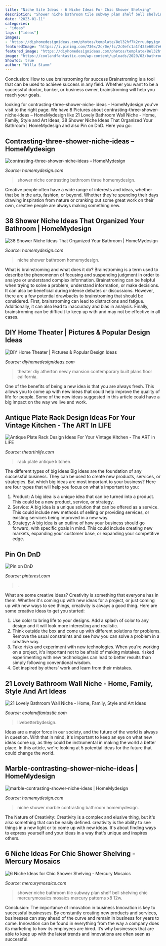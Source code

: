 ```yaml
---
title: "Niche Site Ideas - 6 Niche Ideas For Chic Shower Shelving"
description: "Shower niche bathroom tile subway plan shelf bell shelving chic mercurymosaics mosaics mercury patterns x8 12w"
date: "2023-01-11"
categories:
- "ideas"
tags: ["ideas"]
images:
- "https://diyhomedesignideas.com/photos/template/8el32hf7k2rruubpyiqv.jpeg"
featuredImage: "https://i.pinimg.com/736x/2c/0e/fc/2c0efc1a1f433e60b7e6de962e0e8880.jpg"
featured_image: "https://diyhomedesignideas.com/photos/template/8el32hf7k2rruubpyiqv.jpeg"
image: "https://coolandfantastic.com/wp-content/uploads/2020/03/bathroom-wall-niche-fresh-create-a-niche-add-style-to-your-home-of-bathroom-wall-niche.jpg"
ShowToc: true
author: "Willa Stamm"
---
```



Conclusion: How to use brainstroming for success
Brainstroming is a tool that can be used to achieve success in any field. Whether you want to be a successful doctor, banker, or business owner, brainstroming will help you reach your goals.

	

		
looking for contrasting-three-shower-niche-ideas – HomeMydesign you've visit to the right page. We have 8 Pictures about contrasting-three-shower-niche-ideas – HomeMydesign like 21 Lovely Bathroom Wall Niche - Home, Family, Style and Art Ideas, 38 Shower Niche Ideas That Organized Your Bathroom | HomeMydesign and also Pin on DnD. Here you go:
		
    
## Contrasting-three-shower-niche-ideas – HomeMydesign

<img loading=lazy src="https://homemydesign.com/wp-content/uploads/2019/10/contrasting-three-shower-niche-ideas.jpg" onerror="this.onerror=null;this.src='https://tse3.mm.bing.net/th?id=OIP.W-MH8dKT3irRGZGWKM1V5gHaLH&amp;pid=15.1';" alt="contrasting-three-shower-niche-ideas – HomeMydesign">

_Source: homemydesign.com_

>shower niche contrasting bathroom three homemydesign. 

	

Creative people often have a wide range of interests and ideas, whether that be in the arts, fashion, or beyond. Whether they're spending their days drawing inspiration from nature or cranking out some great work on their own, creative people are always making something new.

    
## 38 Shower Niche Ideas That Organized Your Bathroom | HomeMydesign

<img loading=lazy src="http://homemydesign.com/wp-content/uploads/2019/10/cool-black-shower-niche-design.jpg" onerror="this.onerror=null;this.src='https://tse4.mm.bing.net/th?id=OIP.xXcGe21jx_ItfyIBSlBtAgHaNK&amp;pid=15.1';" alt="38 Shower Niche Ideas That Organized Your Bathroom | HomeMydesign">

_Source: homemydesign.com_

>niche shower bathroom homemydesign. 

	

What is brainstroming and what does it do?
Brainstroming is a term used to describe the phenomenon of focusing and suspending judgment in order to analyze or understand complex information. Brainstroming can be helpful when trying to solve a problem, understand information, or make decisions. It can also be beneficial during intense debates or discussions. However, there are a few potential drawbacks to brainstroming that should be considered. First, brainstroming can lead to distractions and fatigue. Additionally, it can also lead to inaccuracy and bias in analysis. Finally, brainstroming can be difficult to keep up with and may not be effective in all cases.

    
## DIY Home Theater | Pictures &amp; Popular Design Ideas

<img loading=lazy src="https://diyhomedesignideas.com/photos/template/8el32hf7k2rruubpyiqv.jpeg" onerror="this.onerror=null;this.src='https://tse2.mm.bing.net/th?id=OIP.nU3Fob1m2hhrRMIxK-3y4QHaE8&amp;pid=15.1';" alt="DIY Home Theater | Pictures &amp; Popular Design Ideas">

_Source: diyhomedesignideas.com_

>theater diy atherton newly mansion contemporary built plans floor california. 

	

One of the benefits of being a new idea is that you are always fresh. This allows you to come up with new ideas that could help improve the quality of life for people. Some of the new ideas suggested in this article could have a big impact on the way we live and work.

    
## Antique Plate Rack Design Ideas For Your Vintage Kitchen - The ART In LIFE

<img loading=lazy src="http://theartinlife.com/wp-content/uploads/2017/11/Plate-Rack-2-The-ART-In-LIFE.jpg" onerror="this.onerror=null;this.src='https://tse3.mm.bing.net/th?id=OIP.xBIdWp-_vM7q1RvPTrO0VAHaJ4&amp;pid=15.1';" alt="Antique Plate Rack Design Ideas For Your Vintage Kitchen - The ART in LIFE">

_Source: theartinlife.com_

>rack plate antique kitchen. 

	

The different types of big ideas
Big ideas are the foundation of any successful business. They can be used to create new products, services, or strategies. But which big ideas are most important to your business? Here are four types that will help you focus on what's important to you: 
1. Product: A big idea is a unique idea that can be turned into a product. This could be a new product, service, or strategy. 
2. Service: A big idea is a unique solution that can be offered as a service. This could include new methods of selling or providing services, or existing services being improved in a new way. 
3. Strategy: A big idea is an outline of how your business should go forward, with specific goals in mind. This could include creating new markets, expanding your customer base, or expanding your competitive edge.

    
## Pin On DnD

<img loading=lazy src="https://i.pinimg.com/736x/2c/0e/fc/2c0efc1a1f433e60b7e6de962e0e8880.jpg" onerror="this.onerror=null;this.src='https://tse3.mm.bing.net/th?id=OIP._OSwxDAVuHLgelB3e6o5EwHaJ3&amp;pid=15.1';" alt="Pin on DnD">

_Source: pinterest.com_

>. 

	

What are some creative ideas?
Creativity is something that everyone has in them. Whether it's coming up with new ideas for a project, or just coming up with new ways to see things, creativity is always a good thing. Here are some creative ideas to get you started: 
1) Use color to bring life to your designs. Add a splash of color to any design and it will look more interesting and realistic. 
2) Think outside the box and come up with different solutions for problems. Remove the usual constraints and see how you can solve a problem in a creative way. 
3) Take risks and experiment with new technologies. When you're working on a project, it's important not to be afraid of making mistakes. risked experimenting with new technologies can lead to better results than simply following conventional wisdom. 
4) Get inspired by others' work and learn from their mistakes.

    
## 21 Lovely Bathroom Wall Niche - Home, Family, Style And Art Ideas

<img loading=lazy src="https://coolandfantastic.com/wp-content/uploads/2020/03/bathroom-wall-niche-fresh-create-a-niche-add-style-to-your-home-of-bathroom-wall-niche.jpg" onerror="this.onerror=null;this.src='https://tse4.mm.bing.net/th?id=OIP.Z9fzY2fQ008GLZURGWPACgHaM4&amp;pid=15.1';" alt="21 Lovely Bathroom Wall Niche - Home, Family, Style and Art Ideas">

_Source: coolandfantastic.com_

>livebetterbydesign. 

	

Ideas are a major force in our society, and the future of the world is always in question. With that in mind, it's important to keep an eye on what new ideas come up, as they could be instrumental in making the world a better place. In this article, we're looking at 5 potential ideas for the future that could change the world.

    
## Marble-contrasting-shower-niche-ideas | HomeMydesign

<img loading=lazy src="https://homemydesign.com/wp-content/uploads/2019/10/marble-contrasting-shower-niche-ideas.jpg" onerror="this.onerror=null;this.src='https://tse4.mm.bing.net/th?id=OIP.d_jiH9Pm_OB62SVnxkVicwHaLN&amp;pid=15.1';" alt="marble-contrasting-shower-niche-ideas | HomeMydesign">

_Source: homemydesign.com_

>niche shower marble contrasting bathroom homemydesign. 

	

The Nature of Creativity:
Creativity is a complex and elusive thing, but it's also something that can be easily defined. creativity is the ability to see things in a new light or to come up with new ideas. It's about finding ways to express yourself and your ideas in a way that's unique and inspires others.

    
## 6 Niche Ideas For Chic Shower Shelving - Mercury Mosaics

<img loading=lazy src="https://cdn.shopify.com/s/files/1/2440/8571/files/Clean_Finishing_Shower_Shelf_2048x2048.jpg?v=1560277173" onerror="this.onerror=null;this.src='https://tse4.mm.bing.net/th?id=OIP.1mdSM9CIKZVH_GO8PDoSPQHaIa&amp;pid=15.1';" alt="6 Niche Ideas for Chic Shower Shelving - Mercury Mosaics">

_Source: mercurymosaics.com_

>shower niche bathroom tile subway plan shelf bell shelving chic mercurymosaics mosaics mercury patterns x8 12w. 

	

Conclusion: The importance of innovation in business
Innovation is key to successful businesses. By constantly creating new products and services, businesses can stay ahead of the curve and remain in business for years to come. Innovation can be found in everything from the way a company does its marketing to how its employees are hired. It’s why businesses that are able to keep up with the latest trends and innovations are often seen as successful.


